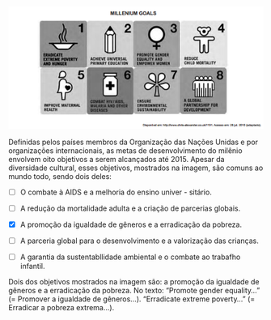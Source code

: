 

![](e51100b1-2188-6608-3c33-22ffdffdc370.png)

Definidas pelos países membros da Organização das Nações Unidas e por organizações internacionais, as metas de desenvolvimento do milênio envolvem oito objetivos a serem alcançados até 2015. Apesar da diversidade cultural, esses objetivos, mostrados na imagem, são comuns ao mundo todo, sendo dois deles:



- [ ] O combate à AIDS e a melhoria do ensino univer - sitário.
- [ ] A redução da mortalidade adulta e a criação de parcerias globais.
- [x] A promoção da igualdade de gêneros e a erradicação da pobreza.
- [ ] A parceria global para o desenvolvimento e a valorização das crianças.
- [ ] A garantia da sustentabllidade ambiental e o combate ao trabafho infantil.


Dois dos objetivos mostrados na imagem são: a promoção da igualdade de gêneros e a erradicação da pobreza. No texto: “Promote gender equality…” (= Promover a igualdade de gêneros…). “Erradicate extreme poverty…” (= Erradicar a pobreza extrema…).

